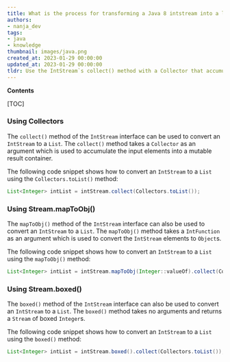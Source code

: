 ```yaml
---
title: What is the process for transforming a Java 8 intstream into a list?
authors:
- nanja_dev
tags:
- java
- knowledge
thumbnail: images/java.png
created_at: 2023-01-29 00:00:00
updated_at: 2023-01-29 00:00:00
tldr: Use the IntStream`s collect() method with a Collector that accumulates the elements into a List.
---
```


**Contents**

[TOC]

### Using Collectors

The `collect()` method of the `IntStream` interface can be used to convert an `IntStream` to a `List`. The `collect()` method takes a `Collector` as an argument which is used to accumulate the input elements into a mutable result container.

The following code snippet shows how to convert an `IntStream` to a `List` using the `Collectors.toList()` method:

```java
List<Integer> intList = intStream.collect(Collectors.toList());
```

### Using Stream.mapToObj()

The `mapToObj()` method of the `IntStream` interface can also be used to convert an `IntStream` to a `List`. The `mapToObj()` method takes a `IntFunction` as an argument which is used to convert the `IntStream` elements to `Object`s.

The following code snippet shows how to convert an `IntStream` to a `List` using the `mapToObj()` method:

```java
List<Integer> intList = intStream.mapToObj(Integer::valueOf).collect(Collectors.toList());
```

### Using Stream.boxed()

The `boxed()` method of the `IntStream` interface can also be used to convert an `IntStream` to a `List`. The `boxed()` method takes no arguments and returns a `Stream` of boxed `Integer`s.

The following code snippet shows how to convert an `IntStream` to a `List` using the `boxed()` method:

```java
List<Integer> intList = intStream.boxed().collect(Collectors.toList());
```
